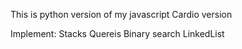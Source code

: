  This is python version of my javascript Cardio version

  Implement: 
  Stacks
  Quereis
  Binary search
  LinkedList